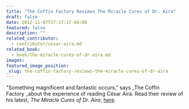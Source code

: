 ```yaml
---
title: "The Coffin Factory Reviews The Miracle Cures of Dr. Aira"
draft: false
date: 2012-11-07T17:17:17-04:00
featured: false
description: ""
related_contributor:
  - contributor/cesar-aira.md
related_book:
  - book/the-miracle-cures-of-dr-aira.md
images:
featured_image_position: 
_slug: the-coffin-factory-reviews-the-miracle-cures-of-dr-aira
---
```


"Something magnificent and fantastic occurs," says _The Coffin Factory _about the experience of reading César Aira. Read their review of his latest, _The Miracle Cures of Dr. Aira_, [here](http://thecoffinfactory.com/review-the-miracle-cures-of-dr-aira-by-cesar-aira/).

